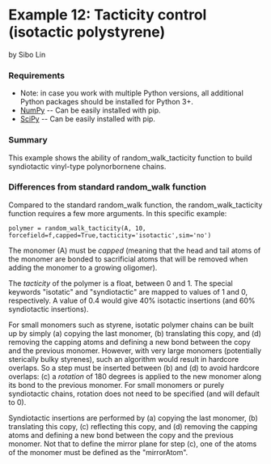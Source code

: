 Example 12: Tacticity control (isotactic polystyrene)
=========================================================================================================================================  
by Sibo Lin
    
### Requirements
 * Note: in case you work with multiple Python versions, all additional Python packages should be installed for Python 3+.   
 * [NumPy](https://numpy.org/) -- Can be easily installed with pip. 
 * [SciPy](https://www.scipy.org/scipylib/index.html) -- Can be easily installed with pip. 
 
 
 
### Summary

This example shows the ability of random_walk_tacticity function to build syndiotactic vinyl-type polynorbornene chains.

### Differences from standard random_walk function

Compared to the standard random_walk function, the random_walk_tacticity function requires a few more arguments. In this specific example:

`polymer = random_walk_tacticity(A, 10, forcefield=f,capped=True,tacticity='isotactic',sim='no')`

The monomer (A) must be *capped* (meaning that the head and tail atoms of the monomer are bonded to sacrificial atoms that will be removed when adding the monomer to a growing oligomer).

The *tacticity* of the polymer is a float, between 0 and 1. The special keywords "isotatic" and "syndiotactic" are mapped to values of 1 and 0, respectively. A value of 0.4 would give 40% isotactic insertions (and 60% syndiotactic insertions).

For small monomers such as styrene, isotatic polymer chains can be built up by simply (a) copying the last monomer, (b) translating this copy, and (d) removing the capping atoms and defining a new bond between the copy and the previous monomer. However, with very large monomers (potentially sterically bulky styrenes), such an algorithm would result in hardcore overlaps. So a step must be inserted between (b) and (d) to avoid hardcore overlaps: (c) a *rotation* of 180 degrees is applied to the new monomer along its bond to the previous monomer. For small monomers or purely syndiotactic chains, rotation does not need to be specified (and will default to 0).

Syndiotactic insertions are performed by (a) copying the last monomer, (b) translating this copy, (c) reflecting this copy, and (d) removing the capping atoms and defining a new bond between the copy and the previous monomer. Not that to define the mirror plane for step (c), one of the atoms of the monomer must be defined as the "mirrorAtom".
